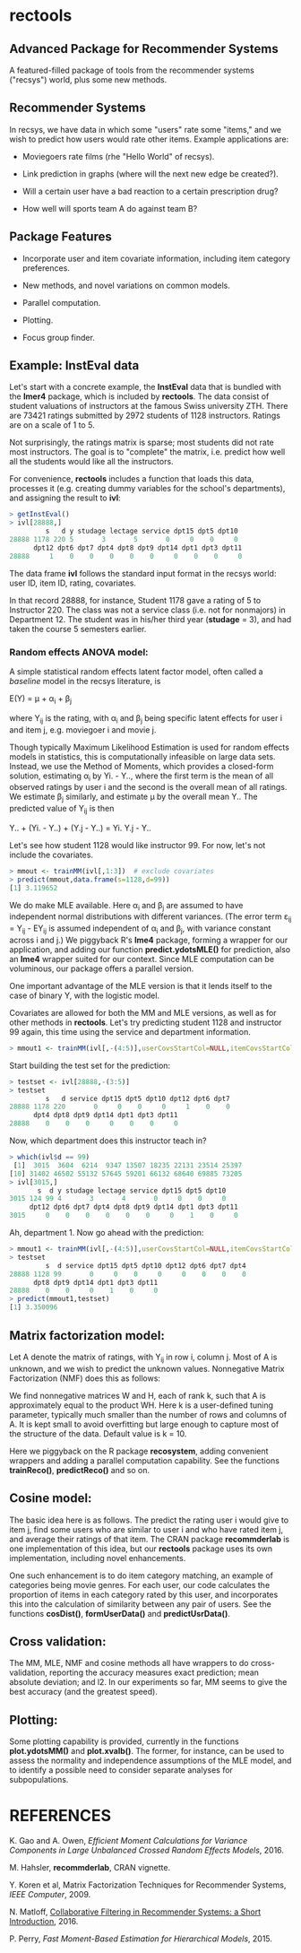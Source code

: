 # rectools

## Advanced Package for Recommender Systems

A featured-filled package of tools from the recommender systems
("recsys") world, plus some new methods.

## Recommender Systems

In recsys, we have data in which some "users" rate some "items,"
and we wish to predict how users would rate other items.  Example
applications are:

* Moviegoers rate films (rhe "Hello World" of recsys).

* Link prediction in graphs (where will the next new edge be created?).

* Will a certain user have a bad reaction to a certain prescription
  drug?

* How well will sports team A do against team B?

## Package Features

* Incorporate user and item covariate information, including item
  category preferences.

* New methods, and novel variations on common models. 

* Parallel computation.

* Plotting.

* Focus group finder.

## Example: InstEval data

Let's start with a concrete example, the **InstEval** data that is
bundled with the **lmer4** package, which is included by **rectools**.
The data consist of student valuations of instructors at the famous
Swiss university ZTH.  There are 73421 ratings submitted by 2972
students of 1128 instructors.  Ratings are on a scale of 1 to 5.

Not surprisingly, the ratings matrix is sparse; most students did not
rate most instructors.  The goal is to "complete" the matrix, i.e.
predict how well all the students would like all the instructors.

For convenience, **rectools** includes a function that loads this data,
processes it (e.g. creating dummy variables for the school's
departments), and assigning the result to **ivl**:

``` R
> getInstEval()
> ivl[28888,]
         s   d y studage lectage service dpt15 dpt5 dpt10
28888 1178 220 5       3       5       0     0    0     0
      dpt12 dpt6 dpt7 dpt4 dpt8 dpt9 dpt14 dpt1 dpt3 dpt11
28888     1    0    0    0    0    0     0    0    0     0
```

The data frame **ivl** follows the standard input format in the recsys
world: user ID, item ID, rating, covariates.

In that record 28888, for instance, Student 1178 gave a rating of 5 to
Instructor 220.  The class was not a service class (i.e. not for
nonmajors) in Department 12.  The student was in his/her third year
(**studage** = 3), and had taken the course 5 semesters earlier.

### Random effects ANOVA model:

A simple statistical random effects latent factor model, often called a
*baseline* model in the recsys literature, is

E(Y) =  &mu; + &alpha;<sub>i</sub> + &beta;<sub>j</sub>

where Y<sub>ij</sub> is the rating, with &alpha;<sub>i</sub> and
&beta;<sub>j</sub> being specific latent effects for user i and item j,
e.g. moviegoer i and movie j.

Though typically Maximum Likelihood Estimation is used for random
effects models in statistics, this is computationally infeasible on
large data sets.  Instead, we use the Method of Moments, which provides
a closed-form solution, estimating &alpha;<sub>i</sub> by Yi. - Y..,
where the first term is the mean of all observed ratings by user i and
the second is the overall mean of all ratings.  We estimate
&beta;<sub>j</sub> similarly, and estimate &mu; by the overall mean Y..
The predicted value of Y<sub>ij</sub> is then

Y.. + (Yi. - Y..) + (Y.j - Y..) = Yi. Y.j - Y.. 

Let's see how student 1128 would like instructor 99.  For now, let's not
include the covariates.

``` R
> mmout <- trainMM(ivl[,1:3])  # exclude covariates
> predict(mmout,data.frame(s=1128,d=99))
[1] 3.119652
```

We do make MLE available.  Here &alpha;<sub>i</sub> and
&beta;<sub>j</sub> are assumed to have independent normal distributions
with different variances.  (The error term &epsilon;<sub>ij</sub> =
Y<sub>ij</sub> - EY<sub>ij</sub> is assumed independent of
&alpha;<sub>i</sub> and &beta;<sub>j</sub>, with variance constant
across i and j.) We piggyback R's **lme4** package, forming a wrapper
for our application, and adding our function **predict.ydotsMLE()** for
prediction, also an **lme4** wrapper suited for our context.  Since MLE
computation can be voluminous, our package offers a parallel version.

One important advantage of the MLE version is that it lends itself to
the case of binary Y, with the logistic model.

Covariates are allowed for both the MM and MLE versions, as well as for
other methods in **rectools**.  Let's try predicting student 1128 and
instructor 99 again, this time using the service and department
information.  

``` R
> mmout1 <- trainMM(ivl[,-(4:5)],userCovsStartCol=NULL,itemCovsStartCol=4)
```

Start building the test set for the prediction:

``` R
> testset <- ivl[28888,-(3:5)]
> testset
         s   d service dpt15 dpt5 dpt10 dpt12 dpt6 dpt7
28888 1178 220       0     0    0     0     1    0    0
      dpt4 dpt8 dpt9 dpt14 dpt1 dpt3 dpt11
28888    0    0    0     0    0    0     0
```

Now, which department does this instructor teach in?

``` R
> which(ivl$d == 99)
 [1]  3015  3604  6214  9347 13507 18235 22131 23514 25397
[10] 31402 46502 55132 57645 59201 66132 68640 69885 73205
> ivl[3015,]
       s  d y studage lectage service dpt15 dpt5 dpt10
3015 124 99 4       3       4       0     0    0     0
     dpt12 dpt6 dpt7 dpt4 dpt8 dpt9 dpt14 dpt1 dpt3 dpt11
3015     0    0    0    0    0    0     0    1    0     0
```

Ah, department 1.  Now go ahead with the prediction:

``` R
> mmout1 <- trainMM(ivl[,-(4:5)],userCovsStartCol=NULL,itemCovsStartCol=4) 
> testset
         s  d service dpt15 dpt5 dpt10 dpt12 dpt6 dpt7 dpt4
28888 1128 99       0     0    0     0     0    0    0    0
      dpt8 dpt9 dpt14 dpt1 dpt3 dpt11
28888    0    0     0    1    0     0
> predict(mmout1,testset)
[1] 3.350096
```



## Matrix factorization model:

Let A denote the matrix of ratings, with Y<sub>ij</sub> in row i, column
j.  Most of A is unknown, and we wish to predict the unknown values.
Nonnegative Matrix Factorization (NMF) does this as follows:

We find nonnegative matrices W and H, each of rank k, such that A is
approximately equal to the product WH.  Here k is a user-defined tuning
parameter, typically much smaller than the number of rows and columns of
A.  It is kept small to avoid overfitting but large enough to capture
most of the structure of the data.  Default value is k = 10.

Here we piggyback on the R package **recosystem**, adding convenient
wrappers and adding a parallel computation capability.  See the
functions **trainReco()**, **predictReco()** and so on.

## Cosine model:

The basic idea here is as follows.  The predict the rating user i would
give to item j, find some users who are similar to user i and who have
rated item j, and average their ratings of that item.  The CRAN package
**recommderlab** is one implementation of this idea, but our
**rectools** package uses its own implementation, including novel
enhancements.

One such enhancement is to do item category matching, an example of
categories being movie genres.  For each user, our code calculates the
proportion of items in each category rated by this user, and
incorporates this into the calculation of similarity between any pair of
users.  See the functions **cosDist()**, **formUserData()** and
**predictUsrData()**.

## Cross validation:

The MM, MLE, NMF and cosine methods all have wrappers to do
cross-validation, reporting the accuracy measures exact prediction; mean
absolute deviation; and l2.  In our experiments so far, MM seems to give
the best accuracy (and the greatest speed).

## Plotting:

Some plotting capability is provided, currently in the functions
**plot.ydotsMM()** and **plot.xvalb()**.  The former, for instance, can be
used to assess the normality and independence assumptions of the MLE
model, and to identify a possible need to consider separate analyses for
subpopulations.


# REFERENCES

K. Gao and A. Owen, *Efficient Moment Calculations for Variance
Components in Large Unbalanced Crossed Random Effects Models*, 2016.

M. Hahsler, **recommderlab**, CRAN vignette.

Y. Koren et al, Matrix Factorization Techniques for Recommender 
Systems, *IEEE Computer*, 2009.

N. Matloff, [Collaborative Filtering in Recommender Systems: 
a Short Introduction](http://heather.cs.ucdavis.edu/RSTutorial.pdf), 2016. 


P. Perry, *Fast Moment-Based Estimation for Hierarchical Models*, 2015.


